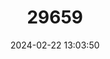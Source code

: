 ---
title: "29659"
category: "Neomys teres"
draft: false
date: 2024-02-22 13:03:50
languages:
  French: ["Crossope transcaucasienne"]
  Russian: ["Kutora Shelkovnikova"]
  English: ["Transcaucasian Water Shrew"]
---